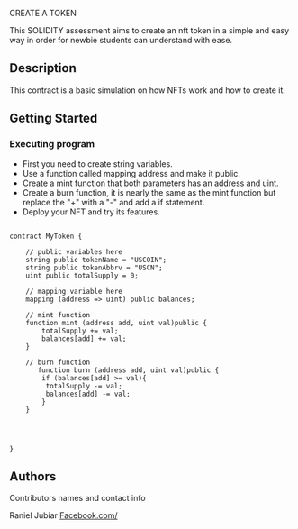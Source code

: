 

CREATE A TOKEN

This SOLIDITY assessment aims to create an nft token in a simple and easy way in order for newbie students can understand with ease.

## Description

This contract is a basic simulation on how NFTs work and how to create it.

## Getting Started


### Executing program

- First you need to create string variables.
- Use a function called mapping address and make it public.
- Create a mint function that both parameters has an address and uint.
- Create a burn function, it is nearly the same as the mint function but replace the "+" with a "-" and add a if statement.
- Deploy your NFT and try its features.
```

contract MyToken {

    // public variables here
    string public tokenName = "USCOIN";
    string public tokenAbbrv = "USCN";
    uint public totalSupply = 0;

    // mapping variable here
    mapping (address => uint) public balances;

    // mint function
    function mint (address add, uint val)public {
        totalSupply += val;
        balances[add] += val;
    }

    // burn function
       function burn (address add, uint val)public {
        if (balances[add] >= val){
         totalSupply -= val;
         balances[add] -= val;
        }
    }




}
```

## Authors

Contributors names and contact info

Raniel Jubiar
[Facebook.com/](https://facebook.com/)

